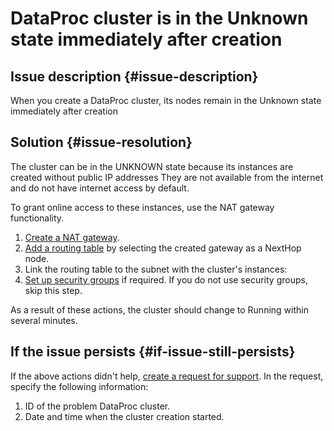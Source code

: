 # DataProc cluster is in the Unknown state immediately after creation

## Issue description {#issue-description}

When you create a DataProc cluster, its nodes remain in the Unknown state immediately after creation

## Solution {#issue-resolution}

The cluster can be in the UNKNOWN state because its instances are created without public IP addresses
They are not available from the internet and do not have internet access by default.

To grant online access to these instances, use the NAT gateway functionality.
1. [Create a NAT gateway](../../../vpc/operations/create-nat-gateway).
2. [Add a routing table](../../../vpc/operations/static-route-create) by selecting the created gateway as a NextHop node.
3. Link the routing table to the subnet with the cluster's instances:
4. [Set up security groups](../../../data-proc/operations/cluster-create#change-security-groups) if required.
   If you do not use security groups, skip this step.

As a result of these actions, the cluster should change to Running within several minutes.

## If the issue persists {#if-issue-still-persists}

If the above actions didn't help, [create a request for support](https://console.cloud.yandex.ru/support?section=contact).
In the request, specify the following information:
1. ID of the problem DataProc cluster.
2. Date and time when the cluster creation started.
